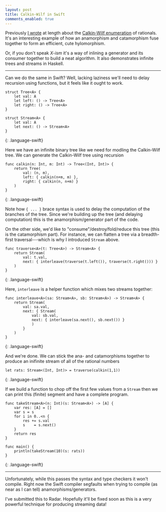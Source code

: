 ```yaml
---
layout: post
title: Calkin-Wilf in Swift
comments_enabled: true
---
```


Previously [I wrote][0] at length about the
[Calkin-Wilf enumeration][1] of rationals. It's an interesting example
of how an anamorphism and catamorphism fuse together to form an
efficient, cute hylomorphism.

[0]:http://tel.github.io/2014/07/09/calkin_wilf_for_early-ish_haskellers/
[1]:http://en.wikipedia.org/wiki/Calkin%E2%80%93Wilf_tree

Or, if you don't speak *X-ism* it's a way of inlining a generator and
its consumer together to build a neat algorithm. It also demonstrates
infinite trees and streams in Haskell.

---

Can we do the same in Swift? Well, lacking laziness we'll need to
delay recursion using functions, but it feels like it ought to work.

~~~
struct Tree<A> {
    let val: A
    let left: () -> Tree<A>
    let right: () -> Tree<A>
}

struct Stream<A> {
    let val: A
    let next: () -> Stream<A>
}
~~~
{: .language-swift}

Here we have an infinite binary tree like we need for modling the
Calkin-Wilf tree. We can generate the Calkin-Wilf tree using recursion

~~~
func calkin(n: Int, m: Int) -> Tree<(Int, Int)> {
    return Tree(
        val: (n, m),
        left: { calkin(n+m, m) },
        right: { calkin(n, n+m) }
    )
}
~~~
{: .language-swift}

Note how `{ ... }` brace syntax is used to delay the computation of
the branches of the tree. Since we're building up the tree (and
delaying computation) this is the anamorphism/generator part of the
code.

On the other side, we'd like to "consume"/destroy/fold/reduce this
tree (this is the catamorphism part). For instance, we can flatten a
tree via a breadth-first traversal---which is why I introduced
`Stream` above.

~~~
func traverse<A>(t: Tree<A>) -> Stream<A> {
    return Stream(
        val: t.val,
        next: { interleave(traverse(t.left()), traverse(t.right())) }
    )
}
~~~
{: .language-swift}

Here, `interleave` is a helper function which mixes two streams
together:

~~~
func interleave<A>(sa: Stream<A>, sb: Stream<A>) -> Stream<A> {
    return Stream(
        val: sa.val,
        next: { Stream(
            val: sb.val,
            next: { interleave(sa.next(), sb.next()) }
            )
        }
    )
}
~~~
{: .language-swift}

And we're done. We can stick the ana- and catamorphisms together to
produce an inifinite stream of all of the rational numbers

~~~
let rats: Stream<(Int, Int)> = traverse(calkin(1,1))
~~~
{: .language-swift}

If we build a function to chop off the first few values from a
`Stream` then we can print this (finite) segment and have a complete
program.

~~~
func takeStream<A>(n: Int)(s: Stream<A>) -> [A] {
    var res: [A] = []
    var s = s
    for i in 0..<n {
        res += s.val
        s    = s.next()
    }
    return res
}

func main() {
    println(takeStream(10)(s: rats))
}
~~~
{: .language-swift}

---

Unfortunately, while this passes the syntax and type checkers it won't
compile. Right now the Swift compiler segfaults when trying to compile
(as near as I can tell) anamorphisms/generators.

I've submitted this to Radar. Hopefully it'll be fixed soon as this is
a very powerful technique for producing streaming data!
